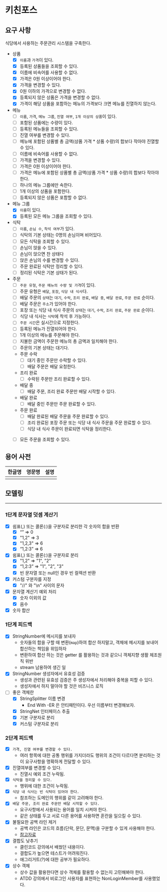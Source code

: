 # 키친포스

## 요구 사항
식당에서 사용하는 주문관리 시스템을 구축한다.

- 상품
  - [x] `이름`과 `가격`이 있다.
  - [x] 등록된 상품들을 조회할 수 있다.
  - [x] 이름에 비속어를 사용할 수 없다.
  - [x] 가격은 0원 이상이어야 한다.
  - [x] 가격을 변경할 수 있다.
  - [x] 0원 이하의 가격으로 변경할 수 없다.
  - [x] 등록되지 않은 상품은 가격을 변경할 수 없다.
  - [x] 가격이 해당 상품을 포함하는 메뉴의 가격보다 크면 메뉴를 진열하지 않는다.
- 메뉴
  - [ ] `이름`, `가격`, `메뉴 그룹`, `진열 여부`, `1개 이상의 상품`이 있다.
  - [ ] 포함된 상품에는 수량이 있다.
  - [ ] 등록된 메뉴들을 조회할 수 있다.
  - [ ] 진열 여부를 변경할 수 있다.
  - [ ] 메뉴에 포함된 상품별 총 금액(상품 가격 * 상품 수량)의 합보다 작아야 진열할 수 있다.
  - [ ] 이름에 비속어를 사용할 수 없다.
  - [ ] 가격을 변경할 수 있다.
  - [ ] 가격은 0원 이상이어야 한다.
  - [ ] 가격은 메뉴에 포함된 상품별 총 금액(상품 가격 * 상품 수량)의 합보다 작아야 한다.
  - [ ] 하나의 메뉴 그룹에만 속한다.
  - [ ] 1개 이상의 상품을 포함한다.
  - [ ] 등록되지 않은 상품은 포함할 수 없다.
- 메뉴 그룹
  - [x] `이름`이 있다.
  - [x] 등록된 모든 메뉴 그룹을 조회할 수 있다.
- 식탁
  - [ ] `이름`, `손님 수`, `착석 여부`가 있다.
  - [ ] 식탁의 기본 상태는 0명의 손님이며 비어있다.
  - [ ] 모든 식탁을 조회할 수 있다.
  - [ ] 손님이 앉을 수 있다.
  - [ ] 손님이 앉으면 찬 상태다
  - [ ] 앉은 손님의 수를 변경할 수 있다.
  - [ ] 주문 완료된 식탁만 정리할 수 있다.
  - [ ] 정리된 식탁은 기본 상태가 된다.
- 주문
  - [ ] `주문 유형`, `주문 메뉴의 수량 및 가격`이 있다.
  - [ ] 주문 유형은 `배달`, `포장`, `식당 내 식사`다.
  - [ ] 배달 주문의 `상태`는 `대기`, `수락`, `조리 완료`, `배달 중`, `배달 완료`, `주문 완료` 순이다.  
  - [ ] 배달 주문은 `주소`가 있어야 한다.
  - [ ] 포장 또는 식당 내 식사 주문의 `상태`는 `대기`, `수락`, `조리 완료`, `주문 완료` 순이다.
  - [ ] 식당 내 식사는 `식탁`에 착석 후 가능하다.
  - [ ] `주문 시간`은 실시간으로 지정한다.
  - [ ] 등록된 메뉴가 진열되어야 한다.
  - [ ] 1개 이상의 메뉴를 주문해야 한다.
  - [ ] 지불한 금액이 주문한 메뉴의 총 금액과 일치해야 한다.
  - [ ] 주문의 기본 상태는 대기다.
  - 주문 수락
    - [ ] 대기 중인 주문만 수락할 수 있다.
    - [ ] 배달 주문은 배달 요청한다.
  - 조리 완료
    - [ ] 수락된 주문만 조리 완료할 수 있다.
  - 배달 중
    - [ ] 배달 주문, 조리 완료 주문만 배달 시작할 수 있다.
  - 배달 완료
    - [ ] 배달 중인 주문만 주문 완료할 수 있다.
  - 주문 완료
    - [ ] 배달 완료된 배달 주문을 주문 완료할 수 있다.
    - [ ] 조리 완료된 포장 주문 또는 식당 내 식사 주문을 주문 완료할 수 있다.
    - [ ] 식당 내 식사 주문이 완료되면 식탁을 정리한다.
  - [ ] 모든 주문을 조회할 수 있다.
  

## 용어 사전

| 한글명 | 영문명 | 설명 |
| --- | --- | --- |
|  |  |  |

## 모델링

---

### 1단계 문자열 덧셈 계산기

- [x] 쉼표(,) 또는 콜론(:)을 구분자로 분리한 각 숫자의 합을 반환
  - [x] “” => 0
  - [x] "1,2" => 3
  - [x] "1,2,3" => 6
  - [x] “1,2:3” => 6
- [x] 쉼표(,) 또는 콜론(:)을 구분자로 분리
  - [x] "1,2" => "1", "2"
  - [x] “1,2:3” => "1", "2", "3"
  - [x] 빈 문자열 또는 null인 경우 빈 컬렉션 반환
- [x] 커스텀 구분자를 지정
  - [x] "//" 와 "\n" 사이의 문자
- [x] 문자열 계산기 예외 처리
  - [x] 숫자 이외의 값 
  - [x] 음수
- [x] 숫자 합산

### 1단계 피드백

- [x] StringNumber에 메시지를 보내자
  - 숫자들의 합을 구할 때 변환(`map`)하여 합산 하지말고, 객체에 메시지를 보내어 합산하는 책임을 위임하자
  - 변환하여 합산 하는 것은 getter 를 활용하는 것과 같으니 객체지향 생활 체조원칙 위반
  - stream 남용하여 생긴 일
- [x] StringNumber 생성자에서 유효성 검증
  - 생성과 관련된 유효성 검증은 주 생성자에서 처리해야 중복을 피할 수 있다.
  - 생성자에서 하지 말아야 할 것은 비즈니스 로직
- [ ] 좋은 객체란
  - [x] StringSplitter 이름 변경
    - End With -ER 은 안티패턴이다. 우선 이름부터 변경해보자. 
  - [x] StringNet 인터페이스 추출
  - [x] 기본 구분자로 분리
  - [x] 커스텀 구분자로 분리
  
### 2단계 피드백

- [x] `가격, 진열 여부를 변경할 수 있다.`
  - 여러 항목에 대한 공통 행위를 가지더라도 행위의 조건이 다르다면 분리하는 것이 요구사항을 명확하게 전달할 수 있다.
- [x] 진열여부를 변경할 수 있다.
  - 진열시 예외 조건 누락됨.
- [x] `식탁을 정리할 수 있다.`
  - 행위에 대한 조건이 누락됨.
- [x] `식당 내 식사는 빈 식탁이 있어야 한다.`
  - 참조하는 도메인의 행위를 같이 고려해야 한다.
- [x] `배달 주문, 조리 완료 주문만 배달 시작할 수 있다.`
  - 요구사항에서 사용되는 용어를 일치 시켜야 한다.
  - 같은 상태를 두고 서로 다른 용어를 사용하면 혼란을 일으킬 수 있다.
- [x] 불필요한 공백 라인 제거
  - 공백 라인은 코드의 흐름(단락, 문단, 문맥)을 구분할 수 있게 사용해야 한다.
  - [참고자료](https://dsmoon.tistory.com/entry/%EC%A2%8B%EC%9D%80-%EC%BD%94%EB%93%9C-%ED%98%95%EC%8B%9D%EC%9D%B4%EB%9E%80)
- [x] 결합도 낮추기
  - 클린코드 강의에서 배웠던 내용이다.
  - 결합도가 높으면 테스트가 어려워진다.
  - 애그리거트(?)에 대한 공부가 필요하다.
- [x] 상수 객체
  - 상수 값을 활용한다면 상수 객체를 활용할 수 없는지 고민해봐야 한다.
  - ATDD 강의에서 비로그인 사용자를 표현하는 NonLoginMember를 사용했었다. 
